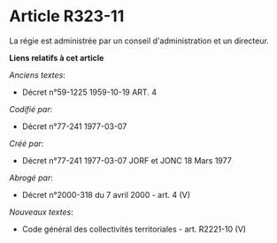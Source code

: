 # Article R323-11

La régie est administrée par un conseil d'administration et un directeur.

**Liens relatifs à cet article**

_Anciens textes_:

  - Décret n°59-1225 1959-10-19 ART. 4

_Codifié par_:

  - Décret n°77-241 1977-03-07

_Créé par_:

  - Décret n°77-241 1977-03-07 JORF et JONC 18 Mars 1977

_Abrogé par_:

  - Décret n°2000-318 du 7 avril 2000 - art. 4 (V)

_Nouveaux textes_:

  - Code général des collectivités territoriales - art. R2221-10 (V)

